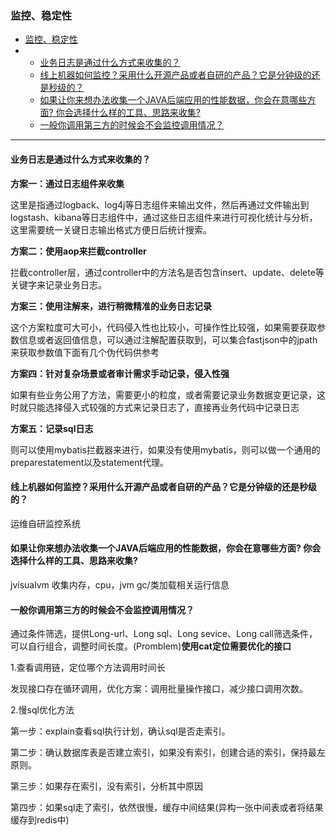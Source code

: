 ### 监控、稳定性

- [监控、稳定性](#toc_0)
- - [业务日志是通过什么方式来收集的？](#toc_1)
  - [线上机器如何监控？采用什么开源产品或者自研的产品？它是分钟级的还是秒级的？](#toc_2)
  - [如果让你来想办法收集一个JAVA后端应用的性能数据，你会在意哪些方面? 你会选择什么样的工具、思路来收集?](#toc_3)
  - [一般你调用第三方的时候会不会监控调用情况？](#toc_4)

---

#### 业务日志是通过什么方式来收集的？

**方案一：通过日志组件来收集**

这里是指通过logback、log4j等日志组件来输出文件，然后再通过文件输出到logstash、kibana等日志组件中，通过这些日志组件来进行可视化统计与分析，这里需要统一关键日志输出格式方便日后统计搜索。

**方案二：使用aop来拦截controller**

拦截controller层，通过controller中的方法名是否包含insert、update、delete等关键字来记录业务日志。

**方案三：使用注解来，进行稍微精准的业务日志记录**

这个方案粒度可大可小，代码侵入性也比较小，可操作性比较强，如果需要获取参数信息或者返回值信息，可以通过注解配置获取到，可以集合fastjson中的jpath来获取参数值下面有几个伪代码供参考

**方案四：针对复杂场景或者审计需求手动记录，侵入性强**

如果有些业务公用了方法，需要更小的粒度，或者需要记录业务数据变更记录，这时就只能选择侵入式较强的方式来记录日志了，直接再业务代码中记录日志

**方案五：记录sql日志**

则可以使用mybatis拦截器来进行，如果没有使用mybatis，则可以做一个通用的preparestatement以及statement代理。

#### 线上机器如何监控？采用什么开源产品或者自研的产品？它是分钟级的还是秒级的？

运维自研监控系统

#### 如果让你来想办法收集一个JAVA后端应用的性能数据，你会在意哪些方面? 你会选择什么样的工具、思路来收集?

jvisualvm 收集内存，cpu，jvm gc/类加载相关运行信息

#### 一般你调用第三方的时候会不会监控调用情况？

通过条件筛选，提供Long-url、Long sql、Long sevice、Long call筛选条件，可以自行组合，调整时间长度。(Promblem)**使用cat定位需要优化的接口**

1.查看调用链，定位哪个方法调用时间长

发现接口存在循环调用，优化方案：调用批量操作接口，减少接口调用次数。

2.慢sql优化方法

第一步：explain查看sql执行计划，确认sql是否走索引。

第二步：确认数据库表是否建立索引，如果没有索引，创建合适的索引，保持最左原则。

第三步：如果存在索引，没有索引，分析其中原因

第四步：如果sql走了索引，依然很慢，缓存中间结果(异构一张中间表或者将结果缓存到redis中)

